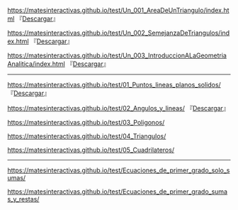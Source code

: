 https://matesinteractivas.github.io/test/Un_001_AreaDeUnTriangulo/index.html
『[Descargar](https://github.com/MatesInteractivas/test/releases/download/v1.0/Un_001_AreaDeUnTriangulo.zip)』

https://matesinteractivas.github.io/test/Un_002_SemejanzaDeTriangulos/index.html
『[Descargar](https://github.com/MatesInteractivas/test/releases/download/v1.0/Un_002_SemejanzaDeTriangulos.zip)』

https://matesinteractivas.github.io/test/Un_003_IntroduccionALaGeometriaAnalitica/index.html
『[Descargar](https://github.com/MatesInteractivas/test/releases/download/v1.0/Un_003_IntroduccionALaGeometriaAnalitica.zip)』

---

https://matesinteractivas.github.io/test/01_Puntos_lineas_planos_solidos/ 『[Descargar](https://github.com/MatesInteractivas/test/releases/download/v1.0/01_Puntos_lineas_planos_solidos.zip)』

https://matesinteractivas.github.io/test/02_Angulos_y_lineas/ 『[Descargar](https://github.com/MatesInteractivas/test/releases/download/v1.0/02_Angulos_y_lineas.zip)』

https://matesinteractivas.github.io/test/03_Poligonos/

https://matesinteractivas.github.io/test/04_Triangulos/

https://matesinteractivas.github.io/test/05_Cuadrilateros/

---

https://matesinteractivas.github.io/test/Ecuaciones_de_primer_grado_solo_sumas/

https://matesinteractivas.github.io/test/Ecuaciones_de_primer_grado_sumas_y_restas/
